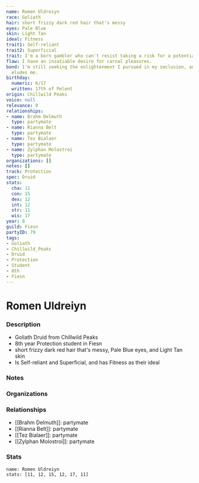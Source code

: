 ```yaml
---
name: Romen Uldreiyn
race: Goliath
hair: short frizzy dark red hair that's messy
eyes: Pale Blue
skin: Light Tan
ideal: Fitness
trait1: Self-reliant
trait2: Superficial
trait: I'm a born gambler who can't resist taking a risk for a potential payoff.
flaw: I have an insatiable desire for carnal pleasures.
bond: I'm still seeking the enlightenment I pursued in my seclusion, and it still
  eludes me.
birthday:
  numeric: 6/17
  written: 17th of Pelent
origin: Chillwild Peaks
voice: null
relevance: 0
relationships:
- name: Brahm Delmuth
  type: partymate
- name: Rianna Belt
  type: partymate
- name: Tez Bialaer
  type: partymate
- name: Zylphan Molostroi
  type: partymate
organizations: []
notes: []
track: Protection
spec: Druid
stats:
  cha: 11
  con: 15
  dex: 12
  int: 12
  str: 11
  wis: 17
year: 8
guild: Fiesn
partyID: 79
tags:
- Goliath
- Chillwild_Peaks
- Druid
- Protection
- Student
- 8th
- Fiesn
---
```

# Romen Uldreiyn
### Description
- Goliath Druid from Chillwild Peaks
- 8th year Protection student in Fiesn
- short frizzy dark red hair that's messy, Pale Blue eyes, and Light Tan skin
- Is Self-reliant and Superficial, and has Fitness as their ideal

### Notes

### Organizations

### Relationships
- [[Brahm Delmuth]]: partymate
- [[Rianna Belt]]: partymate
- [[Tez Bialaer]]: partymate
- [[Zylphan Molostroi]]: partymate

### Stats
```statblock
name: Romen Uldreiyn
stats: [11, 12, 15, 12, 17, 11]
```
